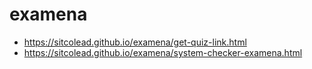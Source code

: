 # examena
* https://sitcolead.github.io/examena/get-quiz-link.html
* https://sitcolead.github.io/examena/system-checker-examena.html
